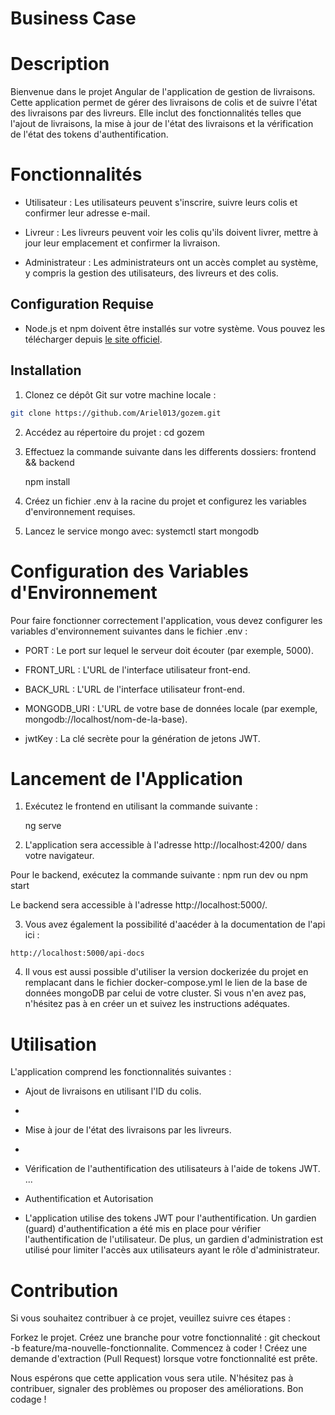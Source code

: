 # Business Case

# Description

Bienvenue dans le projet Angular de l'application de gestion de livraisons. Cette application permet de gérer des livraisons de colis et de suivre l'état des livraisons par des livreurs. Elle inclut des fonctionnalités telles que l'ajout de livraisons, la mise à jour de l'état des livraisons et la vérification de l'état des tokens d'authentification.

# Fonctionnalités

- Utilisateur : Les utilisateurs peuvent s'inscrire, suivre leurs colis et confirmer leur adresse e-mail.

- Livreur : Les livreurs peuvent voir les colis qu'ils doivent livrer, mettre à jour leur emplacement et confirmer la livraison.

- Administrateur : Les administrateurs ont un accès complet au système, y compris la gestion des utilisateurs, des livreurs et des colis.


## Configuration Requise

- Node.js et npm doivent être installés sur votre système. Vous pouvez les télécharger depuis [le site officiel](https://nodejs.org/).

## Installation

1. Clonez ce dépôt Git sur votre machine locale :

```bash
git clone https://github.com/Ariel013/gozem.git

```

2. Accédez au répertoire du projet :
   cd gozem
   
3. Effectuez la commande suivante dans les differents dossiers: 
   frontend && backend
   
   npm install

4. Créez un fichier .env à la racine du projet et configurez les variables d'environnement requises.
   
5. Lancez le service mongo avec: systemctl start mongodb

# Configuration des Variables d'Environnement

Pour faire fonctionner correctement l'application, vous devez configurer les variables d'environnement suivantes dans le fichier .env :

- PORT : Le port sur lequel le serveur doit écouter (par exemple, 5000).

- FRONT_URL : L'URL de l'interface utilisateur front-end.
  
- BACK_URL : L'URL de l'interface utilisateur front-end.

- MONGODB_URI : L'URL de votre base de données locale (par exemple, mongodb://localhost/nom-de-la-base).

- jwtKey : La clé secrète pour la génération de jetons JWT.


#  Lancement de l'Application


1. Exécutez le frontend en utilisant la commande suivante :
   
   ng serve

2. L'application sera accessible à l'adresse http://localhost:4200/ dans votre navigateur.

Pour le backend, exécutez la commande suivante :
    npm run dev ou npm start

Le backend sera accessible à l'adresse http://localhost:5000/.

3. Vous avez également la possibilité d'aacéder à la documentation de l'api ici :

`http://localhost:5000/api-docs`

4. Il vous est aussi possible d'utiliser la version dockerizée du projet en remplacant dans le fichier docker-compose.yml le lien de la base de données mongoDB par celui de votre cluster.
   Si vous n'en avez pas, n'hésitez pas à en créer un et suivez les instructions adéquates.

# Utilisation


L'application comprend les fonctionnalités suivantes :

- Ajout de livraisons en utilisant l'ID du colis.
- 
- Mise à jour de l'état des livraisons par les livreurs.
- 
- Vérification de l'authentification des utilisateurs à l'aide de tokens JWT.
...

- Authentification et Autorisation
  
- L'application utilise des tokens JWT pour l'authentification. Un gardien (guard) d'authentification a été mis en place pour vérifier l'authentification de l'utilisateur. De plus, un gardien d'administration est utilisé pour limiter l'accès aux utilisateurs ayant le rôle d'administrateur.

# Contribution


Si vous souhaitez contribuer à ce projet, veuillez suivre ces étapes :

Forkez le projet.
Créez une branche pour votre fonctionnalité : git checkout -b feature/ma-nouvelle-fonctionnalite.
Commencez à coder !
Créez une demande d'extraction (Pull Request) lorsque votre fonctionnalité est prête.


Nous espérons que cette application vous sera utile. N'hésitez pas à contribuer, signaler des problèmes ou proposer des améliorations. Bon codage !